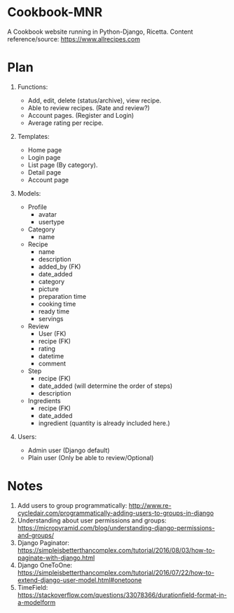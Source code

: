 # Cookbook-MNR
A Cookbook website running in Python-Django, Ricetta.
Content reference/source: https://www.allrecipes.com

# Plan

1. Functions:
    - Add, edit, delete (status/archive), view recipe.
    - Able to review recipes. (Rate and review?)
    - Account pages. (Register and Login)
    - Average rating per recipe.

2. Templates:
    - Home page
    - Login page
    - List page (By category).
    - Detail page
    - Account page

3. Models:
    - Profile
        - avatar
        - usertype
    - Category
        - name
    - Recipe
        - name
        - description
        - added_by (FK)
        - date_added
        - category
        - picture
        - preparation time
        - cooking time
        - ready time
        - servings
    - Review
        - User (FK)
        - recipe (FK)
        - rating
        - datetime
        - comment
    - Step
        - recipe (FK)
        - date_added (will determine the order of steps)
        - description
    - Ingredients
        - recipe (FK)
        - date_added
        - ingredient (quantity is already included here.)

4. Users:
    - Admin user (Django default)
    - Plain user (Only be able to review/Optional)

# Notes

1. Add users to group programmatically: http://www.re-cycledair.com/programmatically-adding-users-to-groups-in-django
2. Understanding about user permissions and groups: https://micropyramid.com/blog/understanding-django-permissions-and-groups/
3. Django Paginator: https://simpleisbetterthancomplex.com/tutorial/2016/08/03/how-to-paginate-with-django.html
4. Django OneToOne: https://simpleisbetterthancomplex.com/tutorial/2016/07/22/how-to-extend-django-user-model.html#onetoone
5. TimeField: https://stackoverflow.com/questions/33078366/durationfield-format-in-a-modelform